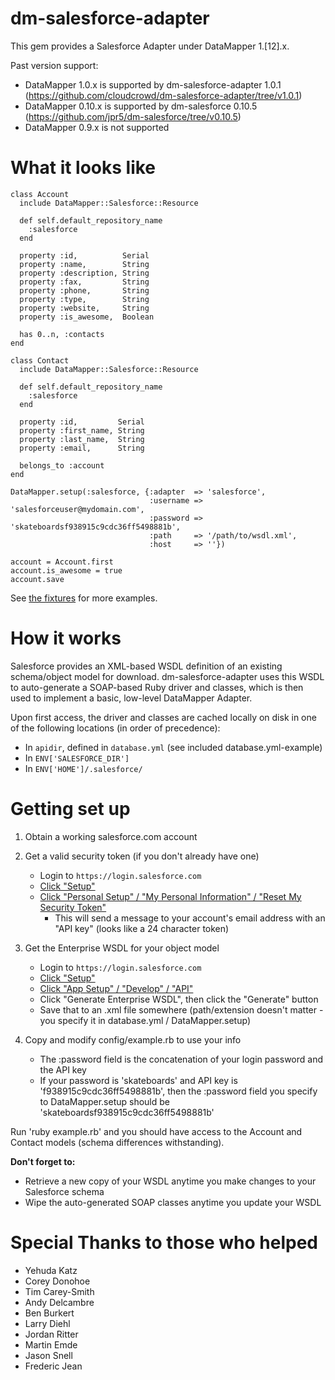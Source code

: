 dm-salesforce-adapter
=====================

This gem provides a Salesforce Adapter under DataMapper 1.[12].x.

Past version support:

- DataMapper 1.0.x is supported by dm-salesforce-adapter 1.0.1 (https://github.com/cloudcrowd/dm-salesforce-adapter/tree/v1.0.1)
- DataMapper 0.10.x is supported by dm-salesforce 0.10.5 (https://github.com/jpr5/dm-salesforce/tree/v0.10.5)
- DataMapper 0.9.x is not supported

What it looks like
==================

    class Account
      include DataMapper::Salesforce::Resource

      def self.default_repository_name
        :salesforce
      end

      property :id,          Serial
      property :name,        String
      property :description, String
      property :fax,         String
      property :phone,       String
      property :type,        String
      property :website,     String
      property :is_awesome,  Boolean

      has 0..n, :contacts
    end

    class Contact
      include DataMapper::Salesforce::Resource

      def self.default_repository_name
        :salesforce
      end

      property :id,         Serial
      property :first_name, String
      property :last_name,  String
      property :email,      String

      belongs_to :account
    end

    DataMapper.setup(:salesforce, {:adapter  => 'salesforce',
                                   :username => 'salesforceuser@mydomain.com',
                                   :password => 'skateboardsf938915c9cdc36ff5498881b',
                                   :path     => '/path/to/wsdl.xml',
                                   :host     => ''})

    account = Account.first
    account.is_awesome = true
    account.save

See [the fixtures](http://github.com/cloudcrowd/dm-salesforce-adapter/tree/master/spec/fixtures) for more examples.

How it works
============

Salesforce provides an XML-based WSDL definition of an existing schema/object
model for download.  dm-salesforce-adapter uses this WSDL to auto-generate a
SOAP-based Ruby driver and classes, which is then used to implement a basic,
low-level DataMapper Adapter.

Upon first access, the driver and classes are cached locally on disk in one of
the following locations (in order of precedence):

  * In `apidir`, defined in `database.yml` (see included database.yml-example)
  * In `ENV['SALESFORCE_DIR']`
  * In `ENV['HOME']/.salesforce/`

Getting set up
==============

1. Obtain a working salesforce.com account

2. Get a valid security token (if you don't already have one)
    * Login to `https://login.salesforce.com`
    * [Click "Setup"][setup]
    * [Click "Personal Setup" / "My Personal Information" / "Reset My Security Token"][gettoken]
        * This will send a message to your account's email address with an "API key"
          (looks like a 24 character token)

3. Get the Enterprise WSDL for your object model
    * Login to `https://login.salesforce.com`
    * [Click "Setup"][setup]
    * [Click "App Setup" / "Develop" / "API"][getwsdl]
    * Click "Generate Enterprise WSDL", then click the "Generate" button
    * Save that to an .xml file somewhere (path/extension doesn't matter - you specify it
      in database.yml / DataMapper.setup)

4. Copy and modify config/example.rb to use your info
    * The :password field is the concatenation of your login password and the API key
    * If your password is 'skateboards' and API key is 'f938915c9cdc36ff5498881b', then
      the :password field you specify to DataMapper.setup should be
      'skateboardsf938915c9cdc36ff5498881b'

Run 'ruby example.rb' and you should have access to the Account and Contact models (schema
differences withstanding).

**Don't forget to:**

* Retrieve a new copy of your WSDL anytime you make changes to your Salesforce schema
* Wipe the auto-generated SOAP classes anytime you update your WSDL


Special Thanks to those who helped
==================================================
* Yehuda Katz
* Corey Donohoe
* Tim Carey-Smith
* Andy Delcambre
* Ben Burkert
* Larry Diehl
* Jordan Ritter
* Martin Emde
* Jason Snell
* Frederic Jean

[setup]: http://img.skitch.com/20090204-gaxdfxbi1emfita5dax48ids4m.jpg "Click on Setup"
[getwsdl]: http://img.skitch.com/20090204-nhurnuxwf5g3ufnjk2xkfjc5n4.jpg "Expand and Save"
[gettoken]: http://img.skitch.com/20090204-mnt182ce7bc4seecqbrjjxjbef.jpg "You can reset your token here"
